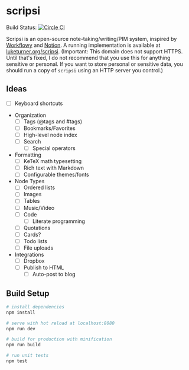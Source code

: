 # scripsi

Build Status: [![Circle CI](https://circleci.com/gh/luketurner/scripsi.svg?style=svg)](https://circleci.com/gh/luketurner/scripsi)

Scripsi is an open-source note-taking/writing/PIM system, inspired by [Workflowy](https://workflowy.com/) and [Notion](https://www.notion.so/). A running implementation is available at [luketurner.org/scripsi](http://luketurner.org/scripsi). (Important: This domain does not support HTTPS. Until that's fixed, I do not recommend that you use this for anything sensitive or personal. If you want to store personal or sensitive data, you should run a copy of `scripsi` using an HTTP server you control.)

## Ideas

- [ ] Keyboard shortcuts
- Organization
  - [ ] Tags (@tags and #tags)
  - [ ] Bookmarks/Favorites
  - [ ] High-level node index
  - [ ] Search
    - [ ] Special operators
- Formatting
  - [ ] KeTeX math typesetting
  - [ ] Rich text with Markdown
  - [ ] Configurable themes/fonts
- Node Types
  - [ ] Ordered lists
  - [ ] Images
  - [ ] Tables
  - [ ] Music/Video
  - [ ] Code
    - [ ] Literate programming
  - [ ] Quotations
  - [ ] Cards?
  - [ ] Todo lists
  - [ ] File uploads
- Integrations
  - [ ] Dropbox
  - [ ] Publish to HTML
    - [ ] Auto-post to blog

## Build Setup

``` bash
# install dependencies
npm install

# serve with hot reload at localhost:8080
npm run dev

# build for production with minification
npm run build

# run unit tests
npm test
```
